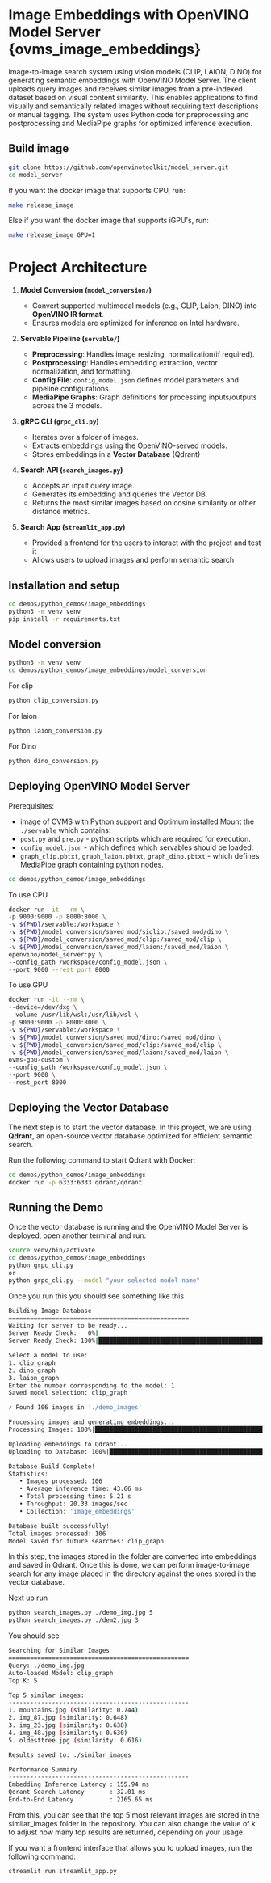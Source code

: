 # Image Embeddings with OpenVINO Model Server {ovms_image_embeddings}

Image-to-image search system using vision models (CLIP, LAION, DINO) for generating semantic embeddings with OpenVINO Model Server. The client uploads query images and receives similar images from a pre-indexed dataset based on visual content similarity. This enables applications to find visually and semantically related images without requiring text descriptions or manual tagging. The system uses Python code for preprocessing and postprocessing and MediaPipe graphs for optimized inference execution.

## Build image

```bash
git clone https://github.com/openvinotoolkit/model_server.git
cd model_server
```

If you want the docker image that supports CPU, run:

```bash
make release_image
```

Else if you want the docker image that supports iGPU's, run:
```bash
make release_image GPU=1
```

# Project Architecture

1. **Model Conversion (`model_conversion/`)**
   - Convert supported multimodal models (e.g., CLIP, Laion, DINO) into **OpenVINO IR format**.
   - Ensures models are optimized for inference on Intel hardware.

2. **Servable Pipeline (`servable/`)**
   - **Preprocessing**: Handles image resizing, normalization(if required).
   - **Postprocessing**: Handles embedding extraction, vector normalization, and formatting.
   - **Config File**: `config_model.json` defines model parameters and pipeline configurations.
   - **MediaPipe Graphs**: Graph definitions for processing inputs/outputs across the 3 models.

3. **gRPC CLI (`grpc_cli.py`)**
   - Iterates over a folder of images.
   - Extracts embeddings using the OpenVINO-served models.
   - Stores embeddings in a **Vector Database** (Qdrant)

4. **Search API (`search_images.py`)**
   - Accepts an input query image.
   - Generates its embedding and queries the Vector DB.
   - Returns the most similar images based on cosine similarity or other distance metrics.

5. **Search App (`streamlit_app.py`)**
   - Provided a frontend for the users to interact with the project and test it
   - Allows users to upload images and perform semantic search


## Installation and setup

```bash
cd demos/python_demos/image_embeddings
python3 -m venv venv
pip install -r requirements.txt
```


## Model conversion
```bash
python3 -m venv venv
cd demos/python_demos/image_embeddings/model_conversion
```

For clip
```bash
python clip_conversion.py
```

For laion
```bash
python laion_conversion.py
```

For Dino
```bash
python dino_conversion.py
```

## Deploying OpenVINO Model Server
Prerequisites:
-  image of OVMS with Python support and Optimum installed
Mount the `./servable` which contains:
- `post.py` and `pre.py` - python scripts which are required for execution.
- `config_model.json` - which defines which servables should be loaded.
- `graph_clip.pbtxt`, `graph_laion.pbtxt`, `graph_dino.pbtxt` - which defines MediaPipe graph containing python nodes.


```bash
cd demos/python_demos/image_embeddings
```


To use CPU
```bash
docker run -it --rm \
-p 9000:9000 -p 8000:8000 \
-v ${PWD}/servable:/workspace \
-v ${PWD}/model_conversion/saved_mod/siglip:/saved_mod/dino \
-v ${PWD}/model_conversion/saved_mod/clip:/saved_mod/clip \
-v ${PWD}/model_conversion/saved_mod/laion:/saved_mod/laion \
openvino/model_server:py \
--config_path /workspace/config_model.json \
--port 9000 --rest_port 8000

```

To use GPU
```bash
docker run -it --rm \
--device=/dev/dxg \
--volume /usr/lib/wsl:/usr/lib/wsl \
-p 9000:9000 -p 8000:8000 \
-v ${PWD}/servable:/workspace \
-v ${PWD}/model_conversion/saved_mod/dino:/saved_mod/dino \
-v ${PWD}/model_conversion/saved_mod/clip:/saved_mod/clip \
-v ${PWD}/model_conversion/saved_mod/laion:/saved_mod/laion \
ovms-gpu-custom \
--config_path /workspace/config_model.json \
--port 9000 \
--rest_port 8000
```

## Deploying the Vector Database

The next step is to start the vector database. In this project, we are using **Qdrant**, an open-source vector database optimized for efficient semantic search.

Run the following command to start Qdrant with Docker:

```bash
cd demos/python_demos/image_embeddings
docker run -p 6333:6333 qdrant/qdrant
```

## Running the Demo

Once the vector database is running and the OpenVINO Model Server is deployed, open another terminal and run:

```bash
source venv/bin/activate
cd demos/python_demos/image_embeddings
python grpc_cli.py
or
python grpc_cli.py --model "your selected model name"
```
Once you run this you should see something like this
```bash
Building Image Database
==================================================
Waiting for server to be ready...
Server Ready Check:   0%|                                                                                                                             | 0/15 [00:00<?, ?sec/s]Server is ready!
Server Ready Check: 100%|███████████████████████████████████████████████████████████████████████████████████████████████████████████████████| 15/15 [00:00<00:00, 207.60sec/s]

Select a model to use:
1. clip_graph
2. dino_graph
3. laion_graph
Enter the number corresponding to the model: 1
Saved model selection: clip_graph

✓ Found 106 images in './demo_images'

Processing images and generating embeddings...
Processing Images: 100%|███████████████████████████████████████████████████████████████████████████████████████████████████████████████████| 106/106 [00:05<00:00, 20.61img/s]

Uploading embeddings to Qdrant...
Uploading to Database: 100%|█████████████████████████████████████████████████████████████████████████████████████████████████████████████████| 1/1 [00:00<00:00, 16.28batch/s]

Database Build Complete!
Statistics:
   • Images processed: 106
   • Average inference time: 43.66 ms
   • Total processing time: 5.21 s
   • Throughput: 20.33 images/sec
   • Collection: 'image_embeddings'

Database built successfully!
Total images processed: 106
Model saved for future searches: clip_graph
```

In this step, the images stored in the folder are converted into embeddings and saved in Qdrant. Once this is done, we can perform image-to-image search for any image placed in the directory against the ones stored in the vector database.

Next up run
```bash
python search_images.py ./demo_img.jpg 5
python search_images.py ./dem2.jpg 3
```
You should see
```bash
Searching for Similar Images
==================================================
Query: ./demo_img.jpg
Auto-loaded Model: clip_graph
Top K: 5

Top 5 similar images:
--------------------------------------------------
1. mountains.jpg (similarity: 0.744)
2. img_87.jpg (similarity: 0.648)
3. img_23.jpg (similarity: 0.638)
4. img_48.jpg (similarity: 0.630)
5. oldesttree.jpg (similarity: 0.616)

Results saved to: ./similar_images

Performance Summary
--------------------------------------------------
Embedding Inference Latency : 155.94 ms
Qdrant Search Latency       : 32.01 ms
End-to-End Latency          : 2165.65 ms
```
From this, you can see that the top 5 most relevant images are stored in the similar_images folder in the repository. You can also change the value of k to adjust how many top results are returned, depending on your usage.

If you want a frontend interface that allows you to upload images, run the following command:

```bash
streamlit run streamlit_app.py
```

